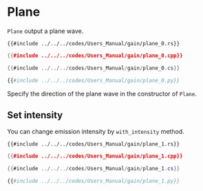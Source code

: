 # Plane

`Plane` output a plane wave.

```rust,edition2021
{{#include ../../../codes/Users_Manual/gain/plane_0.rs}}
```

```cpp
{{#include ../../../codes/Users_Manual/gain/plane_0.cpp}}
```

```cs
{{#include ../../../codes/Users_Manual/gain/plane_0.cs}}
```

```python
{{#include ../../../codes/Users_Manual/gain/plane_0.py}}
```

Specify the direction of the plane wave in the constructor of `Plane`.

## Set intensity

You can change emission intensity by `with_intensity` method.

```rust,edition2021
{{#include ../../../codes/Users_Manual/gain/plane_1.rs}}
```

```cpp
{{#include ../../../codes/Users_Manual/gain/plane_1.cpp}}
```

```cs
{{#include ../../../codes/Users_Manual/gain/plane_1.cs}}
```

```python
{{#include ../../../codes/Users_Manual/gain/plane_1.py}}
```